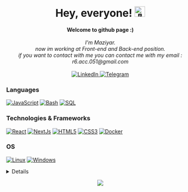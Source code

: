 <h1 align="center">Hey, everyone! <img src="https://github-production-user-asset-6210df.s3.amazonaws.com/24524555/238178097-766d336d-b87d-44ba-807c-c51de2bc6b4d.gif" width="28px" alt="👋"></h1>

<p align="center">
    <b>Welcome to github page :)</b><br><br>
    <i>
        I'm Maziyar.<br>
        now im working at Front-end and Back-end position.<br>
        if you want to contact with me you can contact me with my email : r6.acc.051@gmail.com<br>
    </i><br>
    <a href="https://www.linkedin.com/in/maziyar-isanezhad-508a57276/">
        <img src="https://img.shields.io/badge/LinkedIn-blue?style=flat-square&logo=linkedin" alt="LinkedIn">
    </a>
    <a href="https://t.me/Maziyar_red0x">
        <img src="https://img.shields.io/badge/Telegram-blue?style=flat-square&logo=telegram" alt="Telegram">
    </a>
</p>

### Languages
[![JavaScript](https://img.shields.io/badge/javascript-black?style=for-the-badge&logo=javascript)](https://github.com/maziyar-redox)
[![Bash](https://img.shields.io/badge/bash-black?style=for-the-badge&logo=gnu-bash&logoColor=white)](https://github.com/maziyar-redox)
[![SQL](https://img.shields.io/badge/sql-black?style=for-the-badge&logo=mysql)](https://github.com/maziyar-redox)

### Technologies & Frameworks
[![React](https://img.shields.io/badge/react-black?style=for-the-badge&logo=react)](https://github.com/maziyar-redox)
[![NextJs](https://img.shields.io/badge/next-black?style=for-the-badge&logo=react)](https://github.com/maziyar-redox)
[![HTML5](https://img.shields.io/badge/html5-black?style=for-the-badge&logo=html5)](https://github.com/maziyar-redox)
[![CSS3](https://img.shields.io/badge/css3-black?style=for-the-badge&logo=css3)](https://github.com/maziyar-redox)
[![Docker](https://img.shields.io/badge/docker-black?style=for-the-badge&logo=docker)](https://github.com/maziyar-redox)

### OS
[![Linux](https://img.shields.io/badge/linux-black?style=for-the-badge&logo=Linux)](https://github.com/maziyar-redox)
[![Windows](https://img.shields.io/badge/Windows-black?style=for-the-badge&logo=Windows)](https://github.com/maziyar-redox)

<details>
<p align="center">
  <a href="https://github.com/maziyar-redox">
    <img src="http://github-profile-summary-cards.vercel.app/api/cards/profile-details?username=maziyar-redox&theme=nord_dark" />
  </a>
  <a href="https://github.com/maziyar-redox">
    <img src="http://github-profile-summary-cards.vercel.app/api/cards/repos-per-language?username=maziyar-redox&theme=nord_dark" />
  </a>
  <a href="https://github.com/maziyar-redox">
    <img src="http://github-profile-summary-cards.vercel.app/api/cards/most-commit-language?username=maziyar-redox&theme=nord_dark" />
  </a>
  <a href="https://github.com/maziyar-redox">
    <img src="http://github-profile-summary-cards.vercel.app/api/cards/stats?username=maziyar-redox&theme=nord_dark" />
  </a>
</p>
</details>

<p align="center">
  <a href="https://github.com/maziyar-redox">
    <img src="https://komarev.com/ghpvc/?username=maziyar-redox&color=blue&style=flat)" />
  </a>
</p>
